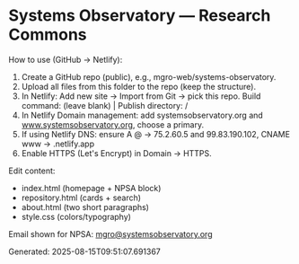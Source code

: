 
Systems Observatory — Research Commons 
===================================================

How to use (GitHub → Netlify):
1) Create a GitHub repo (public), e.g., mgro-web/systems-observatory.
2) Upload all files from this folder to the repo (keep the structure).
3) In Netlify: Add new site → Import from Git → pick this repo.
   Build command: (leave blank)  |  Publish directory: /
4) In Netlify Domain management: add systemsobservatory.org and www.systemsobservatory.org, choose a primary.
5) If using Netlify DNS: ensure A @ → 75.2.60.5 and 99.83.190.102, CNAME www → <yoursite>.netlify.app
6) Enable HTTPS (Let's Encrypt) in Domain → HTTPS.

Edit content:
- index.html (homepage + NPSA block)
- repository.html (cards + search)
- about.html (two short paragraphs)
- style.css (colors/typography)

Email shown for NPSA: mgro@systemsobservatory.org

Generated: 2025-08-15T09:51:07.691367
